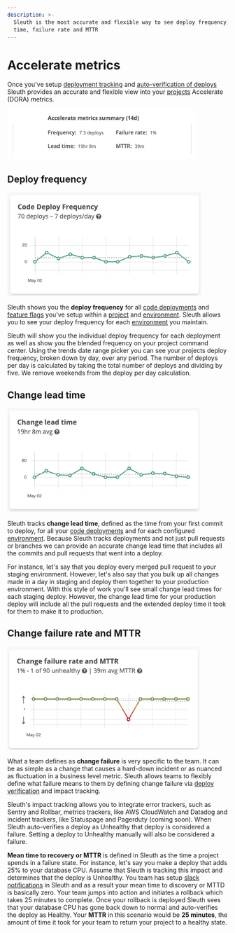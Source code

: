 ```yaml
---
description: >-
  Sleuth is the most accurate and flexible way to see deploy frequency, lead
  time, failure rate and MTTR
---
```


# Accelerate metrics

Once you've setup [deployment tracking](modeling-your-deployments/) and [auto-verification of deploys](auto-verify-your-deploys/) Sleuth provides an accurate and flexible view into your [projects](modeling-your-deployments/projects/) Accelerate \(DORA\) metrics. 

![](.gitbook/assets/summary.png)

## Deploy frequency

![](.gitbook/assets/frequency.png)

Sleuth shows you the **deploy frequency** for all [code deployments](modeling-your-deployments/code-deployments/) and [feature flags](modeling-your-deployments/feature-flags.md) you've setup within a [project](modeling-your-deployments/projects/) and [environment](modeling-your-deployments/environment-support.md). Sleuth allows you to see your deploy frequency for each [environment](modeling-your-deployments/environment-support.md) you maintain.

Sleuth will show you the individual deploy frequency for each deployment as well as show you the blended frequency on your project command center. Using the trends date range picker you can see your projects deploy frequency, broken down by day, over any period. The number of deploys per day is calculated by taking the total number of deploys and dividing by five. We remove weekends from the deploy per day calculation.

## Change lead time

![](.gitbook/assets/change-lead.png)

Sleuth tracks **change lead time**, defined as the time from your first commit to deploy, for all your [code deployments](modeling-your-deployments/code-deployments/) and for each configured [environment](modeling-your-deployments/environment-support.md). Because Sleuth tracks deployments and not just pull requests or branches we can provide an accurate change lead time that includes all the commits and pull requests that went into a deploy. 

For instance, let's say that you deploy every merged pull request to your staging environment. However, let's also say that you bulk up all changes made in a day in staging and deploy them together to your production environment. With this style of work you'll see small change lead times for each staging deploy. However, the change lead time for your production deploy will include all the pull requests and the extended deploy time it took for them to make it to production. 

## Change failure rate and MTTR

![](.gitbook/assets/change-failure.png)

What a team defines as **change failure** is very specific to the team. It can be as simple as a change that causes a hard-down incident or as nuanced as fluctuation in a business level metric. Sleuth allows teams to flexibly define what failure means to them by defining change failure via [deploy verification](auto-verify-your-deploys/) and impact tracking.

Sleuth's impact tracking allows you to integrate error trackers, such as Sentry and Rollbar, metrics trackers, like AWS CloudWatch and Datadog and incident trackers, like Statuspage and Pagerduty \(coming soon\). When Sleuth auto-verifies a deploy as Unhealthy that deploy is considered a failure. Setting a deploy to Unhealthy manually will also be considered a failure.

**Mean time to recovery or MTTR** is defined in Sleuth as the time a project spends in a failure state. For instance, let's say you make a deploy that adds 25% to your database CPU. Assume that Sleuth is tracking this impact and determines that the deploy is Unhealthy. You team has setup [slack notifications](modeling-your-deployments/projects/notifications.md) in Sleuth and as a result your mean time to discovery or MTTD is basically zero. Your team jumps into action and initiates a rollback which takes 25 minutes to complete. Once your rollback is deployed Sleuth sees that your database CPU has gone back down to normal and auto-verifies the deploy as Healthy. Your **MTTR** in this scenario would be **25 minutes**, the amount of time it took for your team to return your project to a healthy state.




